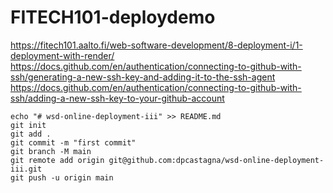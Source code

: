 # FITECH101-deploydemo  

https://fitech101.aalto.fi/web-software-development/8-deployment-i/1-deployment-with-render/  
https://docs.github.com/en/authentication/connecting-to-github-with-ssh/generating-a-new-ssh-key-and-adding-it-to-the-ssh-agent  
https://docs.github.com/en/authentication/connecting-to-github-with-ssh/adding-a-new-ssh-key-to-your-github-account

    echo "# wsd-online-deployment-iii" >> README.md
    git init
    git add .
    git commit -m "first commit"
    git branch -M main
    git remote add origin git@github.com:dpcastagna/wsd-online-deployment-iii.git
    git push -u origin main


